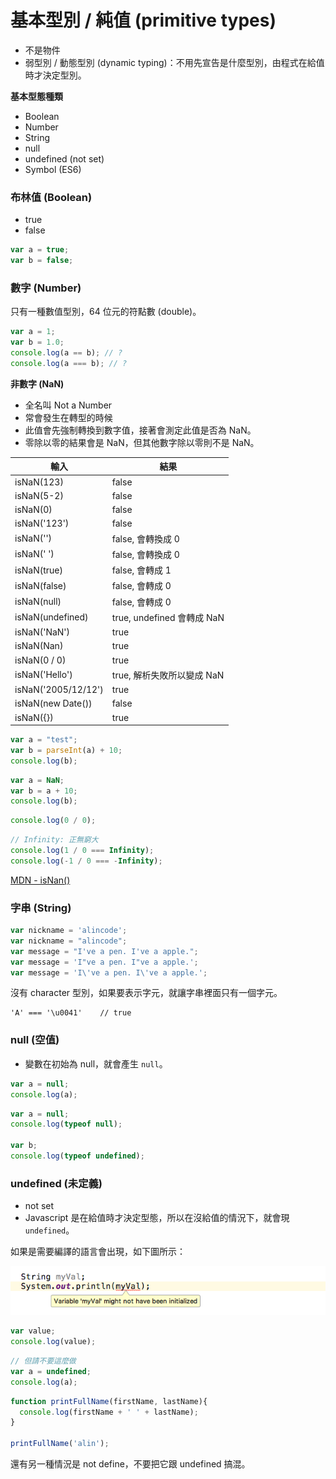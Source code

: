 # 基本型別 / 純值 (primitive types)

* 不是物件
* 弱型別 / 動態型別 (dynamic typing)：不用先宣告是什麼型別，由程式在給值時才決定型別。

**基本型態種類**

* Boolean
* Number
* String
* null
* undefined (not set)
* Symbol (ES6)
 
### 布林值 (Boolean)

* true
* false

```js
var a = true;
var b = false;
```

### 數字 (Number)

只有一種數值型別，64 位元的符點數 (double)。
    
```js
var a = 1;
var b = 1.0;
console.log(a == b); // ?
console.log(a === b); // ?
```

**非數字 (NaN)**

* 全名叫 Not a Number
* 常會發生在轉型的時候
* 此值會先強制轉換到數字值，接著會測定此值是否為 NaN。
* 零除以零的結果會是 NaN，但其他數字除以零則不是 NaN。

<!-- Number.isNaN(Number(value)); -->

輸入                  | 結果
---------------------|----------
isNaN(123)           | false
isNaN(5-2)           | false
isNaN(0)             | false
isNaN('123')         | false
isNaN('')            | false, 會轉換成 0
isNaN(' ')           | false, 會轉換成 0
isNaN(true)          | false, 會轉成 1
isNaN(false)         | false, 會轉成 0
isNaN(null)          | false, 會轉成 0
isNaN(undefined)     | true, undefined 會轉成 NaN
isNaN('NaN')         | true
isNaN(Nan)           | true
isNaN(0 / 0)         | true
isNaN('Hello')       | true, 解析失敗所以變成 NaN
isNaN('2005/12/12')  | true
isNaN(new Date())    | false
isNaN({})            | true

```js
var a = "test";
var b = parseInt(a) + 10;
console.log(b);
```

```js
var a = NaN;
var b = a + 10;
console.log(b);
```

```js
console.log(0 / 0);
```

```js
// Infinity: 正無窮大
console.log(1 / 0 === Infinity);
console.log(-1 / 0 === -Infinity);
```

[MDN - isNan()](https://developer.mozilla.org/zh-TW/docs/Web/JavaScript/Reference/Global_Objects/isNaN#描述)

### 字串 (String)

```js
var nickname = 'alincode';
var nickname = "alincode";
var message = "I've a pen. I've a apple.";
var message = 'I"ve a pen. I"ve a apple.';
var message = 'I\'ve a pen. I\'ve a apple.';
```

沒有 character 型別，如果要表示字元，就讓字串裡面只有一個字元。

```
'A' === '\u0041'    // true
```

### null (空值)

* 變數在初始為 null，就會產生 `null`。

```js
var a = null;
console.log(a);
```

```js
var a = null;
console.log(typeof null);

var b;
console.log(typeof undefined);
```
<!-- object, undefined -->

### undefined (未定義)

* not set
* Javascript 是在給值時才決定型態，所以在沒給值的情況下，就會現 `undefined`。

如果是需要編譯的語言會出現，如下圖所示：

![](assets/java-undefined-error.png)

```js
var value;
console.log(value);
```

```js
// 但請不要這麼做
var a = undefined;
console.log(a);
```

```js
function printFullName(firstName, lastName){
  console.log(firstName + ' ' + lastName);
}

printFullName('alin');
```
<!--  alin undefined -->

還有另一種情況是 not define，不要把它跟 undefined 搞混。
<!-- console.log(aaaaaaaa); -->
